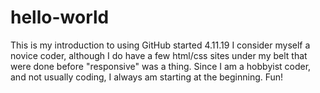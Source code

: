 # hello-world
This is my introduction to using GitHub started 4.11.19
I consider myself a novice coder, although I do have a few html/css sites under my belt that were done before "responsive" was a thing. Since I am a hobbyist coder, and not usually coding, I always am starting at the beginning. Fun!
